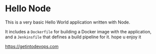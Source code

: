 # Hello Node
This is a very basic Hello World application written with Node.

It includes a `Dockerfile` for building a Docker image with the application, and a `Jenkinsfile` that defines a build pipeline for it.
hope u enjoy it

https://getintodevops.com
